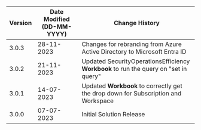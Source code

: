 | **Version** | **Date Modified (DD-MM-YYYY)** | **Change History**                                                                  |
|-------------|--------------------------------|-------------------------------------------------------------------------------------|
| 3.0.3       | 28-11-2023                     | Changes for rebranding from Azure Active Directory to Microsoft Entra ID            |
| 3.0.2       | 21-11-2023                     | Updated SecurityOperationsEfficiency **Workbook** to run the query on "set in query"|
| 3.0.1       | 14-07-2023                     | Updated **Workbook** to correctly get the drop down for Subscription and Workspace  |
| 3.0.0       | 07-07-2023                     | Initial Solution Release                                                            |